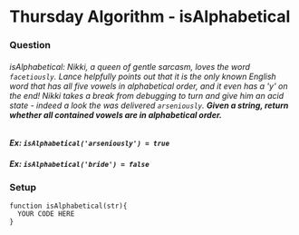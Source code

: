 # Thursday Algorithm - isAlphabetical

### Question

###### isAlphabetical: Nikki, a queen of gentle sarcasm, loves the word `facetiously`. Lance helpfully points out that it is the only known English word that has _all five vowels_ in alphabetical order, and it even has a 'y' on the end! Nikki takes a break from debugging to turn and give him an acid state - indeed a look the was delivered `arseniously`. **Given a string, return whether all contained vowels are in _alphabetical_ order.**

####  _Ex: `isAlphabetical('arseniously') = true`_
####  _Ex: `isAlphabetical('bride') = false`_


### Setup
```
function isAlphabetical(str){
  YOUR CODE HERE
}
```
